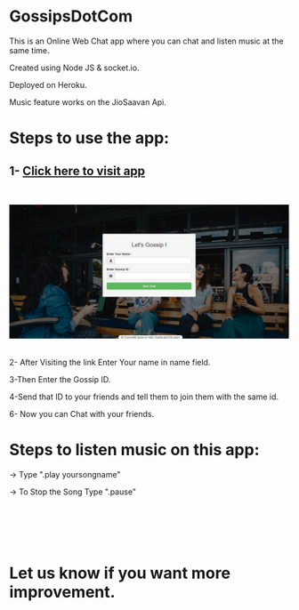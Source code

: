 # GossipsDotCom

This is an Online Web Chat app where you can chat and listen music at the same time.

Created using Node JS & socket.io.

Deployed on Heroku.

Music feature works on the JioSaavan Api.



# Steps to use the app:

 ## 1- [Click here to visit app](https://gossipsdotcom.herokuapp.com/)
 <br>

![HomePage](1.JPG?raw=true "Homepage")
<br>
<br>

2- After Visiting the link Enter Your name in name field.

 3-Then Enter the Gossip ID.

 4-Send that ID to your friends and tell them to join them with the same id.

 6- Now you can Chat with your friends.


# Steps to listen music on this app:

-> Type ".play yoursongname"

-> To Stop the Song Type ".pause"  

<br>
<br>
<br>
<br>

# Let us know if you want more improvement.



